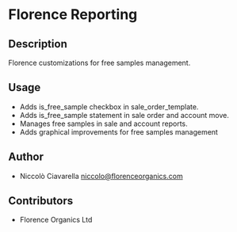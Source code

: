 Florence Reporting
==================

Description
-----------
Florence customizations for free samples management.

Usage
-----
* Adds is_free_sample checkbox in sale_order_template.
* Adds is_free_sample statement in sale order and account move.
* Manages free samples in sale and account reports.
* Adds graphical improvements for free samples management

Author
------
* Niccolò Ciavarella <niccolo@florenceorganics.com>

Contributors
------------
* Florence Organics Ltd